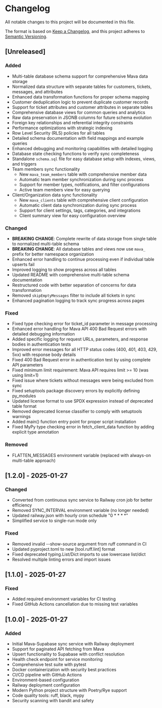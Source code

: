 # Changelog

All notable changes to this project will be documented in this file.

The format is based on [Keep a Changelog](https://keepachangelog.com/en/1.0.0/),
and this project adheres to [Semantic Versioning](https://semver.org/spec/v2.0.0.html).

## [Unreleased]

### Added
- Multi-table database schema support for comprehensive Mava data storage
- Normalized data structure with separate tables for customers, tickets, messages, and attributes
- Enhanced data transformation functions for proper schema mapping
- Customer deduplication logic to prevent duplicate customer records
- Support for ticket attributes and customer attributes in separate tables
- Comprehensive database views for common queries and analytics
- Raw data preservation in JSONB columns for future schema evolution
- Foreign key relationships and referential integrity constraints
- Performance optimizations with strategic indexing
- Row Level Security (RLS) policies for all tables
- Detailed schema documentation with field mappings and example queries
- Enhanced debugging and monitoring capabilities with detailed logging
- Database state checking functions to verify sync completeness
- Standalone `schema.sql` file for easy database setup with indexes, views, and triggers
- Team members sync functionality
  - New `mava_team_members` table with comprehensive member data
  - Automatic team member synchronization during sync process
  - Support for member types, notifications, and filter configurations
  - Active team members view for easy querying
- Client/Organization data sync functionality
  - New `mava_clients` table with comprehensive client configuration
  - Automatic client data synchronization during sync process
  - Support for client settings, tags, categories, and integrations
  - Client summary view for easy configuration overview

### Changed
- **BREAKING CHANGE**: Complete rewrite of data storage from single table to normalized multi-table schema
- **BREAKING CHANGE**: All database tables and views now use `mava_` prefix for better namespace organization
- Enhanced error handling to continue processing even if individual table upserts fail
- Improved logging to show progress across all tables
- Updated README with comprehensive multi-table schema documentation
- Restructured code with better separation of concerns for data transformation
- Removed `skipEmptyMessages` filter to include all tickets in sync
- Enhanced pagination logging to track sync progress across pages

### Fixed
- Fixed type checking error for ticket_id parameter in message processing
- Enhanced error handling for Mava API 400 Bad Request errors with detailed debugging information
- Added specific logging for request URLs, parameters, and response bodies in authentication tests
- Improved error messages for all HTTP status codes (400, 401, 403, 429, 5xx) with response body details
- Fixed 400 Bad Request error in authentication test by using complete API parameters
- Fixed minimum limit requirement: Mava API requires limit >= 10 (was using limit=1)
- Fixed issue where tickets without messages were being excluded from sync
- Fixed setuptools package discovery errors by explicitly defining py_modules
- Updated license format to use SPDX expression instead of deprecated table format
- Removed deprecated license classifier to comply with setuptools warnings
- Added main() function entry point for proper script installation
- Fixed MyPy type checking error in fetch_client_data function by adding explicit type annotation

### Removed
- FLATTEN_MESSAGES environment variable (replaced with always-on multi-table approach)

## [1.2.0] - 2025-01-27

### Changed
- Converted from continuous sync service to Railway cron job for better efficiency
- Removed SYNC_INTERVAL environment variable (no longer needed)
- Updated railway.json with hourly cron schedule "0 * * * *"
- Simplified service to single-run mode only

### Fixed
- Removed invalid --show-source argument from ruff command in CI
- Updated pyproject.toml to new [tool.ruff.lint] format
- Fixed deprecated typing.List/Dict imports to use lowercase list/dict
- Resolved multiple linting errors and import issues

## [1.1.0] - 2025-01-27

### Fixed
- Added required environment variables for CI testing
- Fixed GitHub Actions cancellation due to missing test variables

## [1.0.0] - 2025-01-27

### Added
- Initial Mava-Supabase sync service with Railway deployment
- Support for paginated API fetching from Mava
- Upsert functionality to Supabase with conflict resolution
- Health check endpoint for service monitoring
- Comprehensive test suite with pytest
- Docker containerization with security best practices
- CI/CD pipeline with GitHub Actions
- Environment-based configuration
- Railway deployment configuration
- Modern Python project structure with Poetry/Rye support
- Code quality tools: ruff, black, mypy
- Security scanning with bandit and safety 